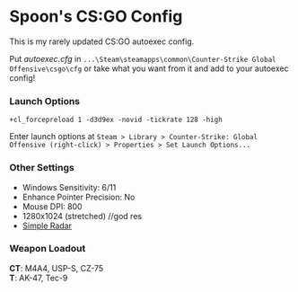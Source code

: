 # Spoon's CS:GO Config

This is my rarely updated CS:GO autoexec config.

Put *autoexec.cfg* in `...\Steam\steamapps\common\Counter-Strike Global Offensive\csgo\cfg` or take what you want from it and add to your autoexec config! 

### Launch Options

	+cl_forcepreload 1 -d3d9ex -novid -tickrate 128 -high

Enter launch options at `Steam > Library > Counter-Strike: Global Offensive (right-click) > Properties > Set Launch Options...`

### Other Settings
+ Windows Sensitivity: 6/11  
+ Enhance Pointer Precision: No  
+ Mouse DPI: 800 
+ 1280x1024 (stretched) //god res
+ [Simple Radar](http://simpleradar.com/)

### Weapon Loadout
**CT**: M4A4, USP-S, CZ-75  
**T**: AK-47, Tec-9

